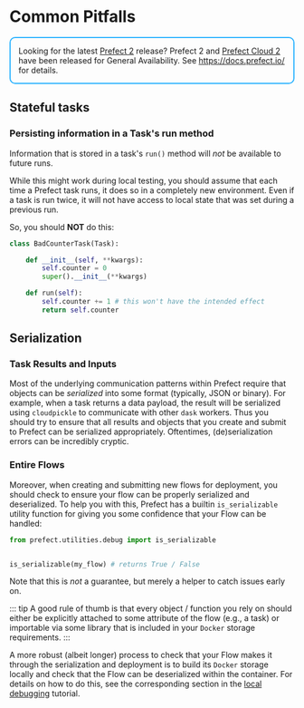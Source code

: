 # Common Pitfalls

<div style="border: 2px solid #27b1ff; border-radius: 10px; padding: 1em;">
Looking for the latest <a href="https://docs.prefect.io/">Prefect 2</a> release? Prefect 2 and <a href="https://app.prefect.cloud">Prefect Cloud 2</a> have been released for General Availability. See <a href="https://docs.prefect.io/">https://docs.prefect.io/</a> for details.
</div>

## Stateful tasks

### Persisting information in a Task's run method

Information that is stored in a task's `run()` method will _not_ be available to future runs.

While this might work during local testing, you should assume that each time a Prefect task runs, it does so in a completely new environment. Even if a task is run twice, it will not have access to local state that was set during a previous run.

So, you should **NOT** do this:

```python
class BadCounterTask(Task):

    def __init__(self, **kwargs):
        self.counter = 0
        super().__init__(**kwargs)

    def run(self):
        self.counter += 1 # this won't have the intended effect
        return self.counter
```

## Serialization

### Task Results and Inputs

Most of the underlying communication patterns within Prefect require that objects can be _serialized_ into some format (typically, JSON or binary). For example, when a task returns a data payload, the result will be serialized using `cloudpickle` to communicate with other `dask` workers. Thus you should try to ensure that all results and objects that you create and submit to Prefect can be serialized appropriately. Oftentimes, (de)serialization errors can be incredibly cryptic.

### Entire Flows

Moreover, when creating and submitting new flows for deployment, you should check to ensure your flow can be properly serialized and deserialized. To help you with this, Prefect has a builtin `is_serializable` utility function for giving you some confidence that your Flow can be handled:

```python
from prefect.utilities.debug import is_serializable


is_serializable(my_flow) # returns True / False
```

Note that this is _not_ a guarantee, but merely a helper to catch issues early on.

::: tip
A good rule of thumb is that every object / function you rely on should either be explicitly attached to some attribute of the flow (e.g., a task) or importable via some library that is included in your `Docker` storage requirements.
:::

A more robust (albeit longer) process to check that your Flow makes it through the serialization and deployment is to build its `Docker` storage locally and check that the Flow can be deserialized within the container. For details on how to do this, see the corresponding section in the [local debugging](../advanced_tutorials/local-debugging.html#locally-check-your-flow-s-docker-storage) tutorial.
